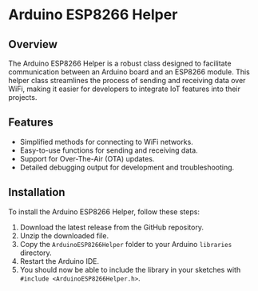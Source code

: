 # Arduino ESP8266 Helper

## Overview
The Arduino ESP8266 Helper is a robust class designed to facilitate communication between an Arduino board and an ESP8266 module. This helper class streamlines the process of sending and receiving data over WiFi, making it easier for developers to integrate IoT features into their projects.

## Features
- Simplified methods for connecting to WiFi networks.
- Easy-to-use functions for sending and receiving data.
- Support for Over-The-Air (OTA) updates.
- Detailed debugging output for development and troubleshooting.

## Installation
To install the Arduino ESP8266 Helper, follow these steps:
1. Download the latest release from the GitHub repository.
2. Unzip the downloaded file.
3. Copy the `ArduinoESP8266Helper` folder to your Arduino `libraries` directory.
4. Restart the Arduino IDE.
5. You should now be able to include the library in your sketches with `#include <ArduinoESP8266Helper.h>`.
